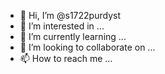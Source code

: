 - 👋 Hi, I’m @s1722purdyst
- 👀 I’m interested in ...
- 🌱 I’m currently learning ...
- 💞️ I’m looking to collaborate on ...
- 📫 How to reach me ...

<!---
s1722purdyst/s1722purdyst is a ✨ special ✨ repository because its `README.md` (this file) appears on your GitHub profile.
You can click the Preview link to take a look at your changes.
--->
